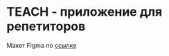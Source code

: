 # TEACH - приложение для репетиторов
Макет Figma по [ссылке](https://www.figma.com/file/q3UCHlOisAPpkeOQiLVgAN/Teach---%D0%BF%D1%80%D0%B8%D0%BB%D0%BE%D0%B6%D0%B5%D0%BD%D0%B8%D0%B5-%D0%B4%D0%BB%D1%8F-%D1%80%D0%B5%D0%BF%D0%B5%D1%82%D0%B8%D1%82%D0%BE%D1%80%D0%BE%D0%B2?node-id=0%3A1)
